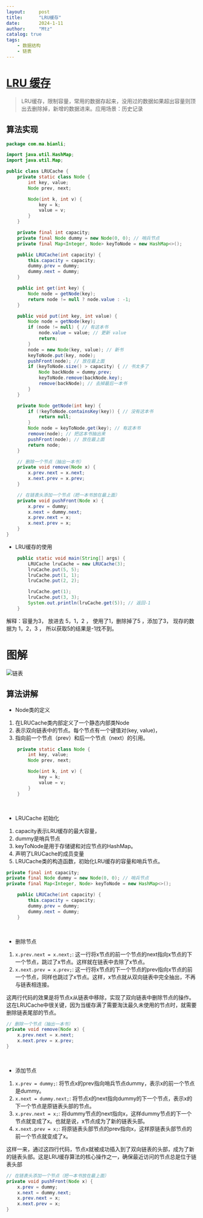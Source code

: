 ```yaml
---
layout:     post
title:      "LRU缓存"
date:       2024-1-11
author:     "Mtz"
catalog: true
tags:
    - 数据结构
    - 链表
---
```


# [LRU 缓存](https://leetcode.cn/problems/lru-cache/)

> LRU缓存，限制容量，常用的数据存起来，没用过的数据如果超出容量则顶出去删除掉，新增的数据进来。应用场景：历史记录



## 算法实现

```java
package com.ma.bianli;

import java.util.HashMap;
import java.util.Map;

public class LRUCache {
    private static class Node {
        int key, value;
        Node prev, next;

        Node(int k, int v) {
            key = k;
            value = v;
        }
    }

    private final int capacity;
    private final Node dummy = new Node(0, 0); // 哨兵节点
    private final Map<Integer, Node> keyToNode = new HashMap<>();

    public LRUCache(int capacity) {
        this.capacity = capacity;
        dummy.prev = dummy;
        dummy.next = dummy;
    }

    public int get(int key) {
        Node node = getNode(key);
        return node != null ? node.value : -1;
    }

    public void put(int key, int value) {
        Node node = getNode(key);
        if (node != null) { // 有这本书
            node.value = value; // 更新 value
            return;
        }
        node = new Node(key, value); // 新书
        keyToNode.put(key, node);
        pushFront(node); // 放在最上面
        if (keyToNode.size() > capacity) { // 书太多了
            Node backNode = dummy.prev;
            keyToNode.remove(backNode.key);
            remove(backNode); // 去掉最后一本书
        }
    }

    private Node getNode(int key) {
        if (!keyToNode.containsKey(key)) { // 没有这本书
            return null;
        }
        Node node = keyToNode.get(key); // 有这本书
        remove(node); // 把这本书抽出来
        pushFront(node); // 放在最上面
        return node;
    }

    // 删除一个节点（抽出一本书）
    private void remove(Node x) {
        x.prev.next = x.next;
        x.next.prev = x.prev;
    }

    // 在链表头添加一个节点（把一本书放在最上面）
    private void pushFront(Node x) {
        x.prev = dummy;
        x.next = dummy.next;
        x.prev.next = x;
        x.next.prev = x;
    }
}

```



* LRU缓存的使用

```java
    public static void main(String[] args) {
        LRUCache lruCache = new LRUCache(3);
        lruCache.put(5, 5);
        lruCache.put(1, 1);
        lruCache.put(2, 2);

        lruCache.get(1);
        lruCache.put(3, 3);
        System.out.println(lruCache.get(5)); // 返回-1
    }
```

解释：容量为3， 放进去 5，1，2  ， 使用了1，删除掉了5 ，添加了3， 现存的数据为 1，2，3  ， 所以获取5的结果是-1找不到。 



# 图解

![链表](https://ts1.cn.mm.bing.net/th/id/R-C.8689c31dff2149b3d9742e26b9a06ed3?rik=UORGFzX1y4huUA&riu=http%3a%2f%2fimages.cnitblog.com%2fi%2f497634%2f201403%2f241342164043381.jpg&ehk=zZnKvuo1pt7ltsbXH4yxeTihYUQgzHwUmYUJm1V5IPU%3d&risl=&pid=ImgRaw&r=0)



## 算法讲解

* Node类的定义

1. 在LRUCache类内部定义了一个静态内部类Node
2. 表示双向链表中的节点。每个节点有一个键值对(key, value)，
3. 指向前一个节点（prev）和后一个节点（next）的引用。

```java
    private static class Node {
        int key, value;
        Node prev, next;

        Node(int k, int v) {
            key = k;
            value = v;
        }
    }

```

<br/>

* LRUCache 初始化

1. capacity表示LRU缓存的最大容量，
2. dummy是哨兵节点
3. keyToNode是用于存储键和对应节点的HashMap。
4. 声明了LRUCache的成员变量
5. LRUCache类的构造函数，初始化LRU缓存的容量和哨兵节点。

```java
private final int capacity;
private final Node dummy = new Node(0, 0); // 哨兵节点
private final Map<Integer, Node> keyToNode = new HashMap<>();

    public LRUCache(int capacity) {
        this.capacity = capacity;
        dummy.prev = dummy;
        dummy.next = dummy;
    }
```
<br/>

* 删除节点

1. `x.prev.next = x.next;`: 这一行将x节点的前一个节点的next指向x节点的下一个节点，跳过了x节点。这样就在链表中去除了x节点。
2. `x.next.prev = x.prev;`: 这一行将x节点的下一个节点的prev指向x节点的前一个节点，同样也跳过了x节点。这样，x节点就从双向链表中完全抽出，不再与链表相连接。

这两行代码的效果是将节点x从链表中移除，实现了双向链表中删除节点的操作。这在LRUCache中很关键，因为当缓存满了需要淘汰最久未使用的节点时，就需要删除链表尾部的节点。

```java
// 删除一个节点（抽出一本书）
private void remove(Node x) {
    x.prev.next = x.next;
    x.next.prev = x.prev;
}
```

<br/>

* 添加节点

1. `x.prev = dummy;`: 将节点x的prev指向哨兵节点dummy，表示x的前一个节点是dummy。
2. `x.next = dummy.next;`: 将节点x的next指向dummy的下一个节点，表示x的下一个节点是原链表头部的节点。
3. `x.prev.next = x;`: 将dummy节点的next指向x，这样dummy节点的下一个节点就变成了x。也就是说，x节点成为了新的链表头部。
4. `x.next.prev = x;`: 将原链表头部节点的prev指向x，这样原链表头部节点的前一个节点就变成了x。

这样一来，通过这四行代码，节点x就被成功插入到了双向链表的头部，成为了新的链表头部。这是LRU缓存算法的核心操作之一，确保最近访问的节点总是位于链表头部

```java
// 在链表头添加一个节点（把一本书放在最上面）
private void pushFront(Node x) {
    x.prev = dummy;
    x.next = dummy.next;
    x.prev.next = x;
    x.next.prev = x;
}
```









